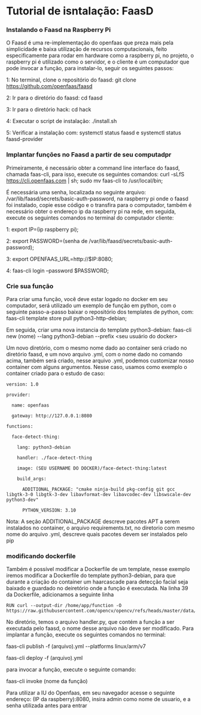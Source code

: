 # Tutorial de isntalação: FaasD
### Instalando o Faasd na Raspberry Pi
O Faasd é uma re-implementação do openfaas que preza mais pela simplicidade e baixa utilização de recursos computacionais, feito especificamente para rodar em hardware como a raspberry pi, no projeto, o raspberry pi é utilizado como o servidor, e o cliente é um computador que pode invocar a função, para instalar-lo, seguir os seguintes passos:

1: No terminal, clone o repositório do faasd: git clone https://github.com/openfaas/faasd

2: Ir para o diretório do faasd: cd faasd

3: Ir para o diretório hack: cd hack

4: Executar o script de instalação: ./install.sh

5: Verificar a instalação com: systemctl status faasd e systemctl status faasd-provider

### Implantar funções no Faasd a partir de seu computadpr
Primeiramente, é necessário obter a command line interface do faasd, chamada faas-cli, para isso, execute os seguintes comandos:
curl -sLfS https://cli.openfaas.com | sh;
sudo mv faas-cli to /usr/local/bin;
 
É necessária uma senha, localizada no seguinte arquivo: /var/lib/faasd/secrets/basic-auth-password, na raspberry pi onde o faasd foi instalado, copie esse código e o transfira para o computador, também é necessário obter o endereço ip da raspberry pi na rede, em seguida, execute os seguintes comandos no terminal do computador cliente:

1: export IP=(ip raspberry pi);

2: export PASSWORD=(senha de  /var/lib/faasd/secrets/basic-auth-password);

3: export OPENFAAS_URL=http://$IP:8080;

4: faas-cli login –password $PASSWORD;

### Crie sua função
Para criar uma função, você deve estar logado no docker em seu computador, será utilizado um exemplo de função em python, com o seguinte passo-a-passo
baixar o repositório dos templates de python, com: faas-cli template store pull python3-http-debian;

Em seguida, criar uma nova instancia do template python3-debian: faas-cli new (nome) --lang python3-debian --prefix <seu usuário do docker>

Um novo diretório, com o mesmo nome dado ao container será criado no diretório faasd, e um novo arquivo .yml, com o nome dado no comando acima, também será criado, nesse arquivo .yml, podemos customizar nosso container com alguns argumentos.
Nesse caso, usamos como exemplo o container criado para o estudo de caso:

    version: 1.0

    provider:

      name: openfaas
  
      gateway: http://127.0.0.1:8080
    
    functions:

      face-detect-thing:
  
        lang: python3-debian
    
        handler: ./face-detect-thing
    
        image: (SEU USERNAME DO DOCKER)/face-detect-thing:latest
    
        build_args:
    
          ADDITIONAL_PACKAGE: "cmake ninja-build pkg-config git gcc libgtk-3-0 libgtk-3-dev libavformat-dev libavcodec-dev libswscale-dev python3-dev"
        
          PYTHON_VERSION: 3.10
Nota: A seção ADDITIONAL_PACKAGE descreve pacotes APT a serem instalados no container, o arquivo requirements.txt, no diretorio com mesmo nome do arquivo .yml, descreve quais pacotes devem ser instalados pelo pip

### modificando dockerfile
Também é possível modificar a Dockerfile de um template, nesse exemplo iremos modificar a Dockerfile do template python3-debian, para que durante a criação do container um haarcascade para detecção facial seja baixado e guardado no deiretório onde a função é executada.
Na linha 39 da Dockerfile, adicionamos a seguinte linha

    RUN curl --output-dir /home/app/function -O https://raw.githubusercontent.com/opencv/opencv/refs/heads/master/data/haarcascades/haarcascade_frontalface_default.xml

No diretório, temos o arquivo handler.py, que contém a função a ser executada pelo faasd, o nome desse arquivo não deve ser modificado.
Para implantar a função, execute os seguintes comandos no terminal:

faas-cli publish -f (arquivo).yml --platforms linux/arm/v7

faas-cli deploy -f (arquivo).yml

para invocar a função, execute o seguinte comando: 

faas-cli invoke (nome da função)

Para utilizar a IU do Openfaas, em seu navegador acesse o seguinte endereço: (IP da raspberry):8080, insira admin como nome de usuario, e a senha utilizada antes para entrar
